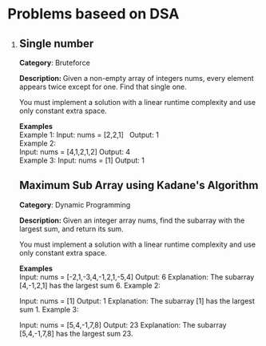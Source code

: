 <h1>Problems baseed on DSA</h1>

<ol>
<li>
<h2>Single number</h2>
<b>Category</b>: Bruteforce
<p><b>Description: </b>Given a non-empty array of integers nums, every element appears twice except for one. Find that single one.

You must implement a solution with a linear runtime complexity and use only constant extra space.</p>

<p><b>Examples</b><br>
Example 1:
Input: nums = [2,2,1] &nbsp; Output: 1<br>
Example 2:<br>
Input: nums = [4,1,2,1,2]&nbsp;Output: 4<br>
Example 3:
Input: nums = [1]&nbsp;Output: 1
 </p>
</li>

<h2>Maximum Sub Array using Kadane's Algorithm</h2>
<b>Category</b>: Dynamic Programming
<p><b>Description: </b>Given an integer array nums, find the 
subarray
 with the largest sum, and return its sum.

You must implement a solution with a linear runtime complexity and use only constant extra space.</p>

<p><b>Examples</b><br>
Input: nums = [-2,1,-3,4,-1,2,1,-5,4]
Output: 6
Explanation: The subarray [4,-1,2,1] has the largest sum 6.
Example 2:

Input: nums = [1]
Output: 1
Explanation: The subarray [1] has the largest sum 1.
Example 3:

Input: nums = [5,4,-1,7,8]
Output: 23
Explanation: The subarray [5,4,-1,7,8] has the largest sum 23.
 </p>
</li>
</ol>